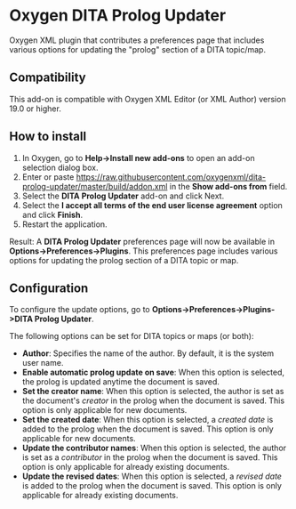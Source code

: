 # Oxygen DITA Prolog Updater
Oxygen XML plugin that contributes a preferences page that includes various options for updating the "prolog" section of a DITA topic/map.

## Compatibility
This add-on is compatible with Oxygen XML Editor (or XML Author) version 19.0 or higher. 

## How to install

1. In Oxygen, go to **Help->Install new add-ons** to open an add-on selection dialog box.
2. Enter or paste https://raw.githubusercontent.com/oxygenxml/dita-prolog-updater/master/build/addon.xml in the **Show add-ons from** field.
3. Select the **DITA Prolog Updater** add-on and click Next.
4. Select the **I accept all terms of the end user license agreement** option and click **Finish**.
5. Restart the application.

Result: A **DITA Prolog Updater** preferences page will now be available in **Options->Preferences->Plugins**. This preferences page includes various options for updating the prolog section of a DITA topic or map.

## Configuration
To configure the update options, go to **Options->Preferences->Plugins->DITA Prolog Updater**.

The following options can be set for DITA topics or maps (or both):

- **Author**: Specifies the name of the author. By default, it is the system user name.
- **Enable automatic prolog update on save**: When this option is selected, the prolog is updated anytime the document is saved.
- **Set the creator name**: When this option is selected, the author is set as the document's *creator* in the prolog when the document is saved. This option is only applicable for new documents.
- **Set the created date**: When this option is selected, a *created date* is added to the prolog when the document is saved. This option is only applicable for new documents.
- **Update the contributor names**: When this option is selected, the author is set as a *contributor* in the prolog when the document is saved. This option is only applicable for already existing documents.
- **Update the revised dates**: When this option is selected, a *revised date* is added to the prolog when the document is saved. This option is only applicable for already existing documents. 
